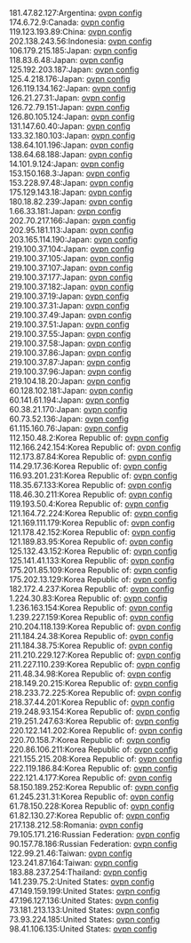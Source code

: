 181.47.82.127:Argentina: [ovpn config](vpn/181_47_82_127.ovpn)  
174.6.72.9:Canada: [ovpn config](vpn/174_6_72_9.ovpn)  
119.123.193.89:China: [ovpn config](vpn/119_123_193_89.ovpn)  
202.138.243.56:Indonesia: [ovpn config](vpn/202_138_243_56.ovpn)  
106.179.215.185:Japan: [ovpn config](vpn/106_179_215_185.ovpn)  
118.83.6.48:Japan: [ovpn config](vpn/118_83_6_48.ovpn)  
125.192.203.187:Japan: [ovpn config](vpn/125_192_203_187.ovpn)  
125.4.218.176:Japan: [ovpn config](vpn/125_4_218_176.ovpn)  
126.119.134.162:Japan: [ovpn config](vpn/126_119_134_162.ovpn)  
126.21.27.31:Japan: [ovpn config](vpn/126_21_27_31.ovpn)  
126.72.79.151:Japan: [ovpn config](vpn/126_72_79_151.ovpn)  
126.80.105.124:Japan: [ovpn config](vpn/126_80_105_124.ovpn)  
131.147.60.40:Japan: [ovpn config](vpn/131_147_60_40.ovpn)  
133.32.180.103:Japan: [ovpn config](vpn/133_32_180_103.ovpn)  
138.64.101.196:Japan: [ovpn config](vpn/138_64_101_196.ovpn)  
138.64.68.188:Japan: [ovpn config](vpn/138_64_68_188.ovpn)  
14.101.9.124:Japan: [ovpn config](vpn/14_101_9_124.ovpn)  
153.150.168.3:Japan: [ovpn config](vpn/153_150_168_3.ovpn)  
153.228.97.48:Japan: [ovpn config](vpn/153_228_97_48.ovpn)  
175.129.143.18:Japan: [ovpn config](vpn/175_129_143_18.ovpn)  
180.18.82.239:Japan: [ovpn config](vpn/180_18_82_239.ovpn)  
1.66.33.181:Japan: [ovpn config](vpn/1_66_33_181.ovpn)  
202.70.217.166:Japan: [ovpn config](vpn/202_70_217_166.ovpn)  
202.95.181.113:Japan: [ovpn config](vpn/202_95_181_113.ovpn)  
203.165.114.190:Japan: [ovpn config](vpn/203_165_114_190.ovpn)  
219.100.37.104:Japan: [ovpn config](vpn/219_100_37_104.ovpn)  
219.100.37.105:Japan: [ovpn config](vpn/219_100_37_105.ovpn)  
219.100.37.107:Japan: [ovpn config](vpn/219_100_37_107.ovpn)  
219.100.37.177:Japan: [ovpn config](vpn/219_100_37_177.ovpn)  
219.100.37.182:Japan: [ovpn config](vpn/219_100_37_182.ovpn)  
219.100.37.19:Japan: [ovpn config](vpn/219_100_37_19.ovpn)  
219.100.37.31:Japan: [ovpn config](vpn/219_100_37_31.ovpn)  
219.100.37.49:Japan: [ovpn config](vpn/219_100_37_49.ovpn)  
219.100.37.51:Japan: [ovpn config](vpn/219_100_37_51.ovpn)  
219.100.37.55:Japan: [ovpn config](vpn/219_100_37_55.ovpn)  
219.100.37.58:Japan: [ovpn config](vpn/219_100_37_58.ovpn)  
219.100.37.86:Japan: [ovpn config](vpn/219_100_37_86.ovpn)  
219.100.37.87:Japan: [ovpn config](vpn/219_100_37_87.ovpn)  
219.100.37.96:Japan: [ovpn config](vpn/219_100_37_96.ovpn)  
219.104.18.20:Japan: [ovpn config](vpn/219_104_18_20.ovpn)  
60.128.102.181:Japan: [ovpn config](vpn/60_128_102_181.ovpn)  
60.141.61.194:Japan: [ovpn config](vpn/60_141_61_194.ovpn)  
60.38.21.170:Japan: [ovpn config](vpn/60_38_21_170.ovpn)  
60.73.52.136:Japan: [ovpn config](vpn/60_73_52_136.ovpn)  
61.115.160.76:Japan: [ovpn config](vpn/61_115_160_76.ovpn)  
112.150.48.2:Korea Republic of: [ovpn config](vpn/112_150_48_2.ovpn)  
112.166.242.154:Korea Republic of: [ovpn config](vpn/112_166_242_154.ovpn)  
112.173.87.84:Korea Republic of: [ovpn config](vpn/112_173_87_84.ovpn)  
114.29.17.36:Korea Republic of: [ovpn config](vpn/114_29_17_36.ovpn)  
116.93.201.231:Korea Republic of: [ovpn config](vpn/116_93_201_231.ovpn)  
118.35.67.133:Korea Republic of: [ovpn config](vpn/118_35_67_133.ovpn)  
118.46.30.211:Korea Republic of: [ovpn config](vpn/118_46_30_211.ovpn)  
119.193.50.4:Korea Republic of: [ovpn config](vpn/119_193_50_4.ovpn)  
121.164.72.224:Korea Republic of: [ovpn config](vpn/121_164_72_224.ovpn)  
121.169.111.179:Korea Republic of: [ovpn config](vpn/121_169_111_179.ovpn)  
121.178.42.152:Korea Republic of: [ovpn config](vpn/121_178_42_152.ovpn)  
121.189.83.95:Korea Republic of: [ovpn config](vpn/121_189_83_95.ovpn)  
125.132.43.152:Korea Republic of: [ovpn config](vpn/125_132_43_152.ovpn)  
125.141.41.133:Korea Republic of: [ovpn config](vpn/125_141_41_133.ovpn)  
175.201.85.109:Korea Republic of: [ovpn config](vpn/175_201_85_109.ovpn)  
175.202.13.129:Korea Republic of: [ovpn config](vpn/175_202_13_129.ovpn)  
182.172.4.237:Korea Republic of: [ovpn config](vpn/182_172_4_237.ovpn)  
1.224.30.83:Korea Republic of: [ovpn config](vpn/1_224_30_83.ovpn)  
1.236.163.154:Korea Republic of: [ovpn config](vpn/1_236_163_154.ovpn)  
1.239.227.159:Korea Republic of: [ovpn config](vpn/1_239_227_159.ovpn)  
210.204.118.139:Korea Republic of: [ovpn config](vpn/210_204_118_139.ovpn)  
211.184.24.38:Korea Republic of: [ovpn config](vpn/211_184_24_38.ovpn)  
211.184.38.75:Korea Republic of: [ovpn config](vpn/211_184_38_75.ovpn)  
211.210.229.127:Korea Republic of: [ovpn config](vpn/211_210_229_127.ovpn)  
211.227.110.239:Korea Republic of: [ovpn config](vpn/211_227_110_239.ovpn)  
211.48.34.98:Korea Republic of: [ovpn config](vpn/211_48_34_98.ovpn)  
218.149.20.215:Korea Republic of: [ovpn config](vpn/218_149_20_215.ovpn)  
218.233.72.225:Korea Republic of: [ovpn config](vpn/218_233_72_225.ovpn)  
218.37.44.201:Korea Republic of: [ovpn config](vpn/218_37_44_201.ovpn)  
219.248.93.154:Korea Republic of: [ovpn config](vpn/219_248_93_154.ovpn)  
219.251.247.63:Korea Republic of: [ovpn config](vpn/219_251_247_63.ovpn)  
220.122.141.202:Korea Republic of: [ovpn config](vpn/220_122_141_202.ovpn)  
220.70.158.7:Korea Republic of: [ovpn config](vpn/220_70_158_7.ovpn)  
220.86.106.211:Korea Republic of: [ovpn config](vpn/220_86_106_211.ovpn)  
221.155.215.208:Korea Republic of: [ovpn config](vpn/221_155_215_208.ovpn)  
222.119.186.84:Korea Republic of: [ovpn config](vpn/222_119_186_84.ovpn)  
222.121.4.177:Korea Republic of: [ovpn config](vpn/222_121_4_177.ovpn)  
58.150.189.252:Korea Republic of: [ovpn config](vpn/58_150_189_252.ovpn)  
61.245.231.31:Korea Republic of: [ovpn config](vpn/61_245_231_31.ovpn)  
61.78.150.228:Korea Republic of: [ovpn config](vpn/61_78_150_228.ovpn)  
61.82.130.27:Korea Republic of: [ovpn config](vpn/61_82_130_27.ovpn)  
217.138.212.58:Romania: [ovpn config](vpn/217_138_212_58.ovpn)  
79.105.171.216:Russian Federation: [ovpn config](vpn/79_105_171_216.ovpn)  
90.157.78.186:Russian Federation: [ovpn config](vpn/90_157_78_186.ovpn)  
122.99.21.46:Taiwan: [ovpn config](vpn/122_99_21_46.ovpn)  
123.241.87.164:Taiwan: [ovpn config](vpn/123_241_87_164.ovpn)  
183.88.237.254:Thailand: [ovpn config](vpn/183_88_237_254.ovpn)  
141.239.75.2:United States: [ovpn config](vpn/141_239_75_2.ovpn)  
47.149.159.199:United States: [ovpn config](vpn/47_149_159_199.ovpn)  
47.196.127.136:United States: [ovpn config](vpn/47_196_127_136.ovpn)  
73.181.213.133:United States: [ovpn config](vpn/73_181_213_133.ovpn)  
73.93.224.185:United States: [ovpn config](vpn/73_93_224_185.ovpn)  
98.41.106.135:United States: [ovpn config](vpn/98_41_106_135.ovpn)  
